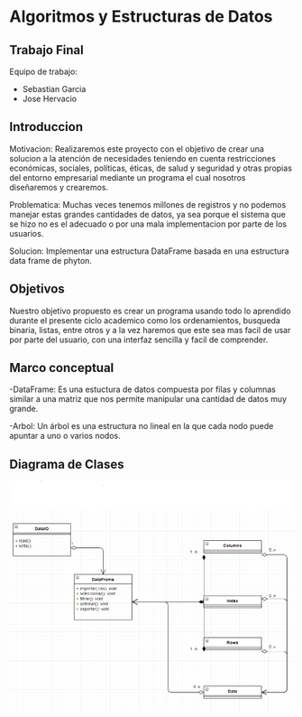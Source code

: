 
Algoritmos y Estructuras de Datos
=================================

Trabajo Final
-------------

Equipo de trabajo:
- Sebastian Garcia
- Jose Hervacio

Introduccion
-------------
Motivacion: Realizaremos este proyecto con el objetivo de crear una solucion a la atención de necesidades teniendo en cuenta restricciones económicas, sociales, políticas, éticas, de salud y seguridad y otras propias del entorno empresarial mediante un programa el cual nosotros diseñaremos y crearemos.

Problematica: Muchas veces tenemos millones de registros y no podemos manejar estas grandes cantidades de datos, ya sea porque el sistema que se hizo no es el adecuado o por una mala implementacion por parte de los usuarios.

Solucion: Implementar una estructura DataFrame basada en una estructura data frame de phyton.

Objetivos
----------
Nuestro objetivo propuesto es crear un programa usando todo lo aprendido durante el presente ciclo academico como los ordenamientos, busqueda binaria, listas, entre otros y a la vez haremos que este sea mas facil de usar por parte del usuario, con una interfaz sencilla y facil de comprender.

Marco conceptual
-----------------
-DataFrame: Es una estuctura de datos compuesta por filas y columnas similar a una matriz que nos permite manipular una cantidad de datos muy grande. 

-Arbol: Un árbol es una estructura no lineal en la que cada nodo puede apuntar a uno o varios nodos.

Diagrama de Clases
------------------
![Diagrama de Clases](DiagramaClases.PNG)
